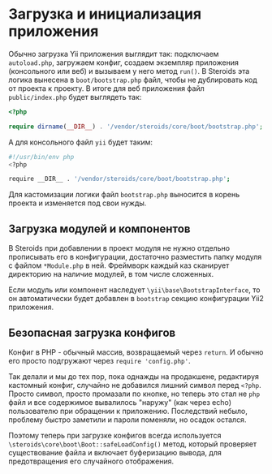 # Загрузка и инициализация приложения

Обычно загрузка Yii приложения выглядит так: подключаем `autoload.php`, загружаем конфиг, создаем экземпляр приложения
(консольного или веб) и вызываем у него метод `run()`. В Steroids эта логика вынесена в `boot/bootstrap.php` файл,
чтобы не дублировать код от проекта к проекту. В итоге для веб приложения файл `public/index.php` будет выглядеть так:

```php
<?php

require dirname(__DIR__) . '/vendor/steroids/core/boot/bootstrap.php';
```

А для консольного файл `yii` будет таким:

```sh
#!/usr/bin/env php
<?php

require __DIR__ . '/vendor/steroids/core/boot/bootstrap.php';
```

Для кастомизации логики файл `bootstrap.php` выносится в корень проекта и изменяется под свои нужды.


## Загрузка модулей и компонентов

В Steroids при добавлении в проект модуля не нужно отдельно прописывать его в конфигурации, достаточно разместить папку
модуля с файлом `*Module.php` в ней. Фреймворк каждый каз сканирует директорию на наличие модулей, в том числе сложенных.

Если модуль или компонент наследует `\yii\base\BootstrapInterface`, то он автоматически будет добавлен в `bootstrap`
секцию конфигурации Yii2 приложения.


## Безопасная загрузка конфигов

Конфиг в PHP - обычный массив, возвращаемый через `return`. И обычно его просто подгружают через `require 'config.php'`.

Так делали и мы до тех пор, пока однажды на продакшене, редактируя кастомный конфиг, случайно не добавился лишний символ
перед `<?php`. Просто символ, просто промазали по кнопке, но теперь это стал не `php` файл и все содержимое вывалилось
"наружу" (как через echo) пользователю при обращении к приложению. Последствий небыло, проблему быстро заметили и
пароли поменяли, но осадок остался.

Поэтому теперь при загрузке конфигов всегда используется `\steroids\core\boot\Boot::safeLoadConfig()` метод, который
проверяет существование файла и включает буферизацию вывода, для предотвращения его случайного отображения.